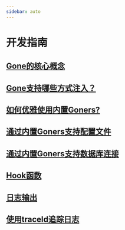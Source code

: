 ```yaml
---
sidebar: auto
---
```


# 开发指南

## [Gone的核心概念](./core-concept.md)
## [Gone支持哪些方式注入？](./goner-inject.md)
## [如何优雅使用内置Goners?](./use-innner-goner.md)
## [通过内置Goners支持配置文件](./config.md)
## [通过内置Goners支持数据库连接](./xorm.md)
## [Hook函数](./hooks.md)
## [日志输出](./logrus.md)
## [使用traceId追踪日志](./tracer.md)